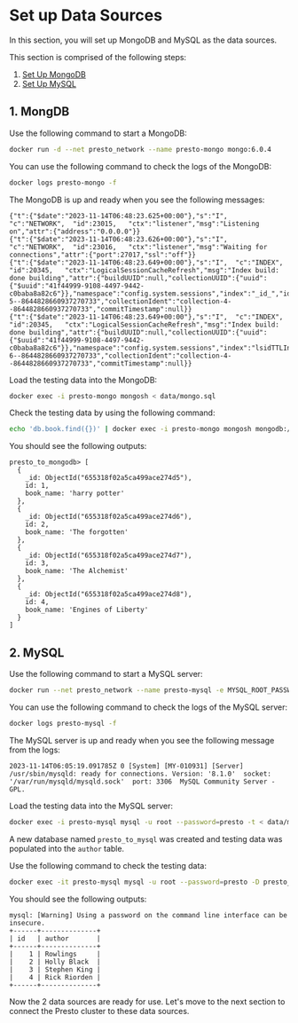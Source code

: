 # Set up Data Sources

In this section, you will set up MongoDB and MySQL as the data sources.

This section is comprised of the following steps:

1. [Set Up MongoDB](#1-mongdb)
1. [Set Up MySQL](#2-mysql)

## 1. MongDB

Use the following command to start a MongoDB:
```sh
docker run -d --net presto_network --name presto-mongo mongo:6.0.4
```

You can use the following command to check the logs of the MongoDB:
```sh
docker logs presto-mongo -f
```

The MongoDB is up and ready when you see the following messages:
```
{"t":{"$date":"2023-11-14T06:48:23.625+00:00"},"s":"I",  "c":"NETWORK",  "id":23015,   "ctx":"listener","msg":"Listening on","attr":{"address":"0.0.0.0"}}
{"t":{"$date":"2023-11-14T06:48:23.626+00:00"},"s":"I",  "c":"NETWORK",  "id":23016,   "ctx":"listener","msg":"Waiting for connections","attr":{"port":27017,"ssl":"off"}}
{"t":{"$date":"2023-11-14T06:48:23.649+00:00"},"s":"I",  "c":"INDEX",    "id":20345,   "ctx":"LogicalSessionCacheRefresh","msg":"Index build: done building","attr":{"buildUUID":null,"collectionUUID":{"uuid":{"$uuid":"41f44999-9108-4497-9442-c0baba8a82c6"}},"namespace":"config.system.sessions","index":"_id_","ident":"index-5--8644828660937270733","collectionIdent":"collection-4--8644828660937270733","commitTimestamp":null}}
{"t":{"$date":"2023-11-14T06:48:23.649+00:00"},"s":"I",  "c":"INDEX",    "id":20345,   "ctx":"LogicalSessionCacheRefresh","msg":"Index build: done building","attr":{"buildUUID":null,"collectionUUID":{"uuid":{"$uuid":"41f44999-9108-4497-9442-c0baba8a82c6"}},"namespace":"config.system.sessions","index":"lsidTTLIndex","ident":"index-6--8644828660937270733","collectionIdent":"collection-4--8644828660937270733","commitTimestamp":null}}
```

Load the testing data into the MongoDB:
```sh
docker exec -i presto-mongo mongosh < data/mongo.sql
```

Check the testing data by using the following command:
```sh
echo 'db.book.find({})' | docker exec -i presto-mongo mongosh mongodb://127.0.0.1:27017/presto_to_mongodb
```

You should see the following outputs:
```
presto_to_mongodb> [
  {
    _id: ObjectId("655318f02a5ca499ace274d5"),
    id: 1,
    book_name: 'harry potter'
  },
  {
    _id: ObjectId("655318f02a5ca499ace274d6"),
    id: 2,
    book_name: 'The forgotten'
  },
  {
    _id: ObjectId("655318f02a5ca499ace274d7"),
    id: 3,
    book_name: 'The Alchemist'
  },
  {
    _id: ObjectId("655318f02a5ca499ace274d8"),
    id: 4,
    book_name: 'Engines of Liberty'
  }
]
```

## 2. MySQL

Use the following command to start a MySQL server:
```sh
docker run --net presto_network --name presto-mysql -e MYSQL_ROOT_PASSWORD=presto -d mysql
```

You can use the following command to check the logs of the MySQL server:
```sh
docker logs presto-mysql -f
```

The MySQL server is up and ready when you see the following message from the logs:
```
2023-11-14T06:05:19.091785Z 0 [System] [MY-010931] [Server] /usr/sbin/mysqld: ready for connections. Version: '8.1.0'  socket: '/var/run/mysqld/mysqld.sock'  port: 3306  MySQL Community Server - GPL.
```

Load the testing data into the MySQL server:
```sh
docker exec -i presto-mysql mysql -u root --password=presto -t < data/mysql.sql
```

A new database named `presto_to_mysql` was created and testing data was populated into the `author` table.

Use the following command to check the testing data:
```sh
docker exec -it presto-mysql mysql -u root --password=presto -D presto_to_mysql  -e 'select * from author'
```

You should see the following outputs:
```
mysql: [Warning] Using a password on the command line interface can be insecure.
+------+--------------+
| id   | author       |
+------+--------------+
|    1 | Rowlings     |
|    2 | Holly Black  |
|    3 | Stephen King |
|    4 | Rick Riorden |
+------+--------------+
```

Now the 2 data sources are ready for use. Let's move to the next section to connect the Presto cluster to
these data sources.